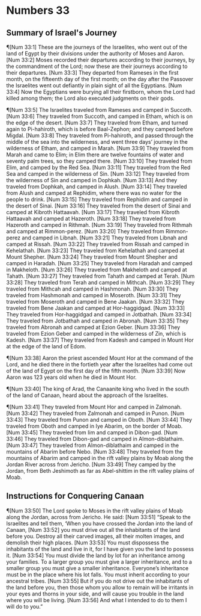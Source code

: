 # Numbers 33

## Summary of Israel's Journey
¶[Num 33:1] These are the journeys of the Israelites, who went out of the land of Egypt by their divisions under the authority of Moses and Aaron.
[Num 33:2] Moses recorded their departures according to their journeys, by the commandment of the Lord; now these are their journeys according to their departures.
[Num 33:3] They departed from Rameses in the first month, on the fifteenth day of the first month; on the day after the Passover the Israelites went out defiantly in plain sight of all the Egyptians.
[Num 33:4] Now the Egyptians were burying all their firstborn, whom the Lord had killed among them; the Lord also executed judgments on their gods.

¶[Num 33:5] The Israelites traveled from Rameses and camped in Succoth.
[Num 33:6] They traveled from Succoth, and camped in Etham, which is on the edge of the desert.
[Num 33:7] They traveled from Etham, and turned again to Pi-hahiroth, which is before Baal-Zephon; and they camped before Migdal.
[Num 33:8] They traveled from Pi-hahiroth, and passed through the middle of the sea into the wilderness, and went three days’ journey in the wilderness of Etham, and camped in Marah.
[Num 33:9] They traveled from Marah and came to Elim; in Elim there are twelve fountains of water and seventy palm trees, so they camped there.
[Num 33:10] They traveled from Elim, and camped by the Red Sea.
[Num 33:11] They traveled from the Red Sea and camped in the wilderness of Sin.
[Num 33:12] They traveled from the wilderness of Sin and camped in Dophkah.
[Num 33:13] And they traveled from Dophkah, and camped in Alush.
[Num 33:14] They traveled from Alush and camped at Rephidim, where there was no water for the people to drink.
[Num 33:15] They traveled from Rephidim and camped in the desert of Sinai.
[Num 33:16] They traveled from the desert of Sinai and camped at Kibroth Hattaavah.
[Num 33:17] They traveled from Kibroth Hattaavah and camped at Hazeroth.
[Num 33:18] They traveled from Hazeroth and camped in Rithmah.
[Num 33:19] They traveled from Rithmah and camped at Rimmon-perez.
[Num 33:20] They traveled from Rimmon-perez and camped in Libnah.
[Num 33:21] They traveled from Libnah and camped at Rissah.
[Num 33:22] They traveled from Rissah and camped in Kehelathah.
[Num 33:23] They traveled from Kehelathah and camped at Mount Shepher.
[Num 33:24] They traveled from Mount Shepher and camped in Haradah.
[Num 33:25] They traveled from Haradah and camped in Makheloth.
[Num 33:26] They traveled from Makheloth and camped at Tahath.
[Num 33:27] They traveled from Tahath and camped at Terah.
[Num 33:28] They traveled from Terah and camped in Mithcah.
[Num 33:29] They traveled from Mithcah and camped in Hashmonah.
[Num 33:30] They traveled from Hashmonah and camped in Moseroth.
[Num 33:31] They traveled from Moseroth and camped in Bene Jaakan.
[Num 33:32] They traveled from Bene Jaakan and camped at Hor-haggidgad.
[Num 33:33] They traveled from Hor-haggidgad and camped in Jotbathah.
[Num 33:34] They traveled from Jotbathah and camped in Abronah.
[Num 33:35] They traveled from Abronah and camped at Ezion Geber.
[Num 33:36] They traveled from Ezion Geber and camped in the wilderness of Zin, which is Kadesh.
[Num 33:37] They traveled from Kadesh and camped in Mount Hor at the edge of the land of Edom.

¶[Num 33:38] Aaron the priest ascended Mount Hor at the command of the Lord, and he died there in the fortieth year after the Israelites had come out of the land of Egypt on the first day of the fifth month.
[Num 33:39] Now Aaron was 123 years old when he died in Mount Hor.

¶[Num 33:40] The king of Arad, the Canaanite king who lived in the south of the land of Canaan, heard about the approach of the Israelites.

¶[Num 33:41] They traveled from Mount Hor and camped in Zalmonah.
[Num 33:42] They traveled from Zalmonah and camped in Punon.
[Num 33:43] They traveled from Punon and camped in Oboth.
[Num 33:44] They traveled from Oboth and camped in Iye Abarim, on the border of Moab.
[Num 33:45] They traveled from Iim and camped in Dibon-gad.
[Num 33:46] They traveled from Dibon-gad and camped in Almon-diblathaim.
[Num 33:47] They traveled from Almon-diblathaim and camped in the mountains of Abarim before Nebo.
[Num 33:48] They traveled from the mountains of Abarim and camped in the rift valley plains by Moab along the Jordan River across from Jericho.
[Num 33:49] They camped by the Jordan, from Beth Jeshimoth as far as Abel-shittim in the rift valley plains of Moab.

## Instructions for Conquering Canaan
¶[Num 33:50] The Lord spoke to Moses in the rift valley plains of Moab along the Jordan, across from Jericho. He said:
[Num 33:51] “Speak to the Israelites and tell them, ‘When you have crossed the Jordan into the land of Canaan,
[Num 33:52] you must drive out all the inhabitants of the land before you. Destroy all their carved images, all their molten images, and demolish their high places.
[Num 33:53] You must dispossess the inhabitants of the land and live in it, for I have given you the land to possess it.
[Num 33:54] You must divide the land by lot for an inheritance among your families. To a larger group you must give a larger inheritance, and to a smaller group you must give a smaller inheritance. Everyone’s inheritance must be in the place where his lot falls. You must inherit according to your ancestral tribes.
[Num 33:55] But if you do not drive out the inhabitants of the land before you, then those whom you allow to remain will be irritants in your eyes and thorns in your side, and will cause you trouble in the land where you will be living.
[Num 33:56] And what I intended to do to them I will do to you.”
